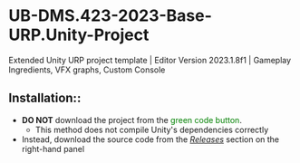 # UB-DMS.423-2023-Base-URP.Unity-Project
Extended Unity URP project template | Editor Version 2023.1.8f1 | Gameplay Ingredients, VFX graphs, Custom Console 

## Installation::
- **DO NOT** download the project from the <span style="color:green"> green code button</span>. 
  - This method does not compile Unity's dependencies correctly
- Instead, download the source code from the [*Releases*](https://github.com/famousclark/UB-DMS.423-2023-Base-URP.Unity-Project/releases) section on the right-hand panel
